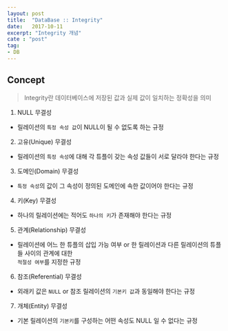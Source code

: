 ```yaml
---
layout: post
title:  "DataBase :: Integrity"
date:   2017-10-11
excerpt: "Integrity 개념"
cate : "post"
tag:
- DB
---
```


## Concept

> Integrity란 데이터베이스에 저장된 값과 실제 값이 일치하는 정확성을 의미

1. NULL 무결성
* 릴레이션의 `특정 속성 값`이 NULL이 될 수 없도록 하는 규정 <br/>

2. 고유(Unique) 무결성
* 릴레이션의 `특정 속성`에 대해 각 튜플이 갖는 속성 값들이 서로 달라야 한다는 규정

3. 도메인(Domain) 무결성
* `특정 속성`의 값이 그 속성이 정의된 도메인에 속한 값이어야 한다는 규정

4. 키(Key) 무결성
* 하나의 릴레이션에는 적어도 `하나의 키`가 존재해야 한다는 규정

5. 관계(Relationship) 무결성
* 릴레이션에 어느 한 튜플의 삽입 가능 여부 or 한 릴레이션과 다른 릴레이션의 튜플들 사이의 관계에 대한 <br/> `적절성 여부`를 지정한 규정

6. 참조(Referential) 무결성
* 외래키 값은 `NULL` or 참조 릴레이션의 `기본키 값`과 동일해야 한다는 규정

7. 개체(Entity) 무결성
* 기본 릴레이션의 `기본키`를 구성하는 어떤 속성도 NULL 일 수 없다는 규정



